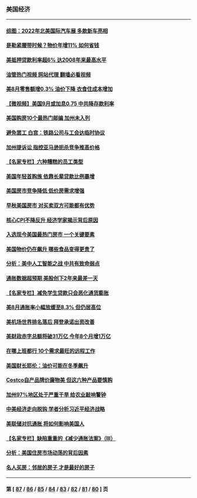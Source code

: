 ### 美国经济
---
#### [组图：2022年北美国际汽车展 多款新车亮相](../../pages/ncid1078158/n13826448.md?09170445) 
#### [是勒紧腰带时候？物价年增11% 如何省钱](../../pages/ncid1078158/n13826061.md?09170445) 
#### [美抵押贷款利率超6% 达2008年来最高水平](../../pages/ncid1078158/n13825940.md?09170445) 
#### [油管热门视频 网站代理 翻墙必看视频](http://209.222.30.114:81/youtube.html?09170445)
#### [美8月零售额增0.3% 油价下降 衣食住成本增加](../../pages/ncid1078158/n13825831.md?09170445) 
#### [【微视频】美国9月或加息0.75 中共降存款利率](../../pages/ncid1078158/n13825209.md?09170445) 
#### [美国购房10个最热门邮编 加州未入列](../../pages/ncid1078158/n13825813.md?09170445) 
#### [避免罢工 白宫：铁路公司与工会达临时协议](../../pages/ncid1078158/n13825694.md?09170445) 
#### [加州提诉讼 指控亚马逊扼杀竞争推高价格](../../pages/ncid1078158/n13825186.md?09170445) 
#### [【名家专栏】六种糟糕的员工类型](../../pages/ncid1078158/n13824975.md?09170445) 
#### [美国年轻首购族 依靠长辈贷款比例暴增](../../pages/ncid1078158/n13824734.md?09170445) 
#### [美国房市竞争降低 低价房需求增强](../../pages/ncid1078158/n13824698.md?09170445) 
#### [早秋美国房市 对买卖双方可能都有优势](../../pages/ncid1078158/n13824679.md?09170445) 
#### [核心CPI不降反升 经济学家揭示背后原因](../../pages/ncid1078158/n13824574.md?09170445) 
#### [入选现今美国最热门房市 一个关键要素](../../pages/ncid1078158/n13824650.md?09170445) 
#### [美国物价仍在飙升 哪些食品变得更贵了](../../pages/ncid1078158/n13824482.md?09170445) 
#### [分析：美中人工智能之战 中共有致命弱点](../../pages/ncid1078158/n13824391.md?09170445) 
#### [通胀数据超预期 美股创下2年来最差一天](../../pages/ncid1078158/n13824353.md?09170445) 
#### [【名家专栏】减免学生贷款只会恶化通货膨胀](../../pages/ncid1078158/n13824062.md?09170445) 
#### [美8月通胀率小幅放缓至8.3% 但仍居高位](../../pages/ncid1078158/n13824139.md?09170445) 
#### [美机场世界排名落后 拜登承诺出资改善](../../pages/ncid1078158/n13823411.md?09170445) 
#### [美财政赤字总额将破31万亿 今年8个月增1万亿](../../pages/ncid1078158/n13823320.md?09170445) 
#### [在哪上班都行 10个需求最旺的远程工作](../../pages/ncid1078158/n13818968.md?09170445) 
#### [美国财长耶伦：油价可能在冬季飙升](../../pages/ncid1078158/n13822671.md?09170445) 
#### [Costco自产品牌价廉物美 但这六种产品要慎购](../../pages/ncid1078158/n13818935.md?09170445) 
#### [加州97%地区处于严重干旱 给农业敲响警钟](../../pages/ncid1078158/n13821995.md?09170445) 
#### [中美经济走向脱钩 学者分析习近平经济战略](../../pages/ncid1078158/n13821985.md?09170445) 
#### [美联储对抗通胀 将如何影响美国人](../../pages/ncid1078158/n13821984.md?09170445) 
#### [【名家专栏】缺陷重重的《减少通胀法案》（III）](../../pages/ncid1078158/n13820967.md?09170445) 
#### [分析：美国住房市场动荡的背后因素](../../pages/ncid1078158/n13821249.md?09170445) 
#### [名人买房：邻居的房子 才是最好的房子](../../pages/ncid1078158/n13821290.md?09170445) 

---
#### 第 [ [87](./87.md?09170445) / [86](./86.md?09170445) / [85](./85.md?09170445) / [84](./84.md?09170445) / [83](./83.md?09170445) / [82](./82.md?09170445) / [81](./81.md?09170445) / [80](./80.md?09170445) ] 页
